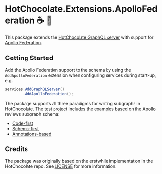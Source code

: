 # HotChocolate.Extensions.ApolloFederation ☕ 🚀

This package extends the [HotChocolate GraphQL server][HotChocolate] with support for [Apollo Federation][ApolloFederation].

## Getting Started

Add the Apollo Federation support to the schema by using the `AddApolloFederation` extension when configuring services
during start-up, e.g.

```csharp
services.AddGraphQLServer()
        .AddApolloFederation();
```

The package supports all three paradigms for writing subgraphs in HotChocolate. The test project includes the examples based on
the [Apollo reviews subgraph][ApolloReviews] schema:

* [Code-first](test/ApolloFederation.Tests/Integration/Reviews/CodeFirstTest.cs)
* [Schema-first](test/ApolloFederation.Tests/Integration/Reviews/SchemaFirstTest.cs)
* [Annotations-based](test/ApolloFederation.Tests/Integration/Reviews/AnnotationsTest.cs)

## Credits

The package was originally based on the erstwhile implementation in the HotChocolate repo. See [LICENSE]() for more
information.

[HotChocolate]: https://github.com/ChilliCream/hotchocolate
[ApolloFederation]: https://www.apollographql.com/docs/federation/
[ApolloReviews]: https://www.apollographql.com/docs/federation/#subgraph-schemas

